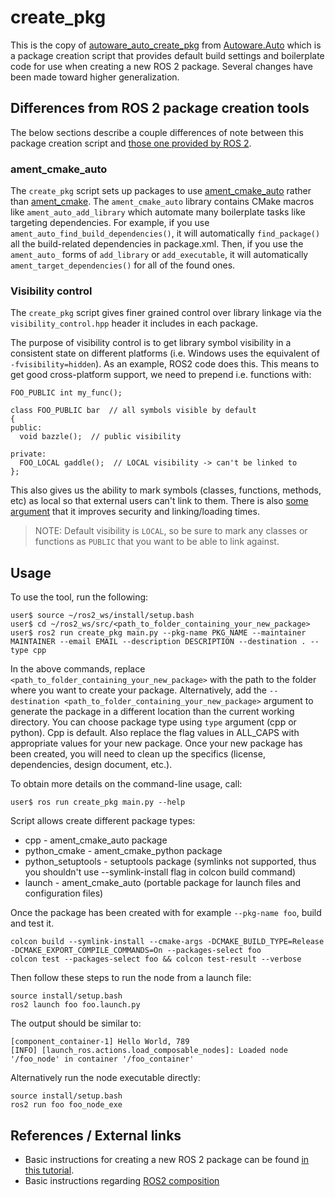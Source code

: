 # create_pkg

This is the copy of [autoware_auto_create_pkg](https://gitlab.com/autowarefoundation/autoware.auto/AutowareAuto/-/tree/master/src/tools/autoware_auto_create_pkg) from [Autoware.Auto](https://gitlab.com/autowarefoundation/autoware.auto/AutowareAuto) which is a package creation script that provides default build settings and boilerplate code for use when creating a new ROS 2 package. Several changes have been made toward higher generalization.

## Differences from ROS 2 package creation tools

The below sections describe a couple differences of note between this package creation script and [those one provided by ROS 2](https://index.ros.org//doc/ros2/Tutorials/Colcon-Tutorial/#create-your-own-package).

### ament_cmake_auto

The `create_pkg` script sets up packages to use [ament_cmake_auto](https://github.com/ament/ament_cmake/tree/master/ament_cmake_auto) rather than [ament_cmake](https://github.com/ament/ament_cmake/tree/master/ament_cmake).
The `ament_cmake_auto` library contains CMake macros like `ament_auto_add_library` which automate many boilerplate tasks like targeting dependencies.
For example, if you use `ament_auto_find_build_dependencies()`, it will automatically `find_package()` all the build-related dependencies in package.xml.
Then, if you use the `ament_auto_` forms of `add_library` or `add_executable`, it will automatically `ament_target_dependencies()` for all of the found ones.

### Visibility control

The `create_pkg` script gives finer grained control over library linkage via the `visibility_control.hpp` header it includes in each package.

The purpose of visibility control is to get library symbol visibility in a consistent state on different platforms (i.e. Windows uses the equivalent of `-fvisibility=hidden`).
As an example, ROS2 code does this.
This means to get good cross-platform support, we need to prepend i.e. functions with:

```
FOO_PUBLIC int my_func();

class FOO_PUBLIC bar  // all symbols visible by default
{
public:
  void bazzle();  // public visibility

private:
  FOO_LOCAL gaddle();  // LOCAL visibility -> can't be linked to
};
```

This also gives us the ability to mark symbols (classes, functions, methods, etc) as local so that external users can't link to them.
There is also [some argument](https://gcc.gnu.org/wiki/Visibility) that it improves security and linking/loading times.

> NOTE: Default visibility is `LOCAL`, so be sure to mark any classes or functions as `PUBLIC` that you want to be able to link against.

## Usage

To use the tool, run the following:

```
user$ source ~/ros2_ws/install/setup.bash
user$ cd ~/ros2_ws/src/<path_to_folder_containing_your_new_package>
user$ ros2 run create_pkg main.py --pkg-name PKG_NAME --maintainer MAINTAINER --email EMAIL --description DESCRIPTION --destination . --type cpp
```

In the above commands, replace `<path_to_folder_containing_your_new_package>` with the path to the folder where you want to create your package.
Alternatively, add the `--destination <path_to_folder_containing_your_new_package>` argument to generate the package in a different location than the current working directory. You can choose package type using `type` argument (cpp or python). Cpp is default.
Also replace the flag values in ALL_CAPS with appropriate values for your new package.
Once your new package has been created, you will need to clean up the specifics (license, dependencies, design document, etc.).

To obtain more details on the command-line usage, call:

```
user$ ros run create_pkg main.py --help
```

Script allows create different package types:
* cpp - ament_cmake_auto package
* python_cmake - ament_cmake_python package
* python_setuptools - setuptools package (symlinks not supported, thus you shouldn't use --symlink-install flag in colcon build command)
* launch - ament_cmake_auto (portable package for launch files and configuration files)

Once the package has been created with for example `--pkg-name foo`, build and test it.

```
colcon build --symlink-install --cmake-args -DCMAKE_BUILD_TYPE=Release -DCMAKE_EXPORT_COMPILE_COMMANDS=On --packages-select foo
colcon test --packages-select foo && colcon test-result --verbose
```

Then follow these steps to run the node from a launch file:

```
source install/setup.bash
ros2 launch foo foo.launch.py
```

The output should be similar to:

```
[component_container-1] Hello World, 789
[INFO] [launch_ros.actions.load_composable_nodes]: Loaded node '/foo_node' in container '/foo_container'
```

Alternatively run the node executable directly:

```
source install/setup.bash
ros2 run foo foo_node_exe
```

## References / External links
<!-- Optional -->

- Basic instructions for creating a new ROS 2 package can be found [in this tutorial](https://index.ros.org//doc/ros2/Tutorials/Colcon-Tutorial/#create-your-own-package).
- Basic instructions regarding [ROS2 composition](https://index.ros.org/doc/ros2/Tutorials/Composition/)
